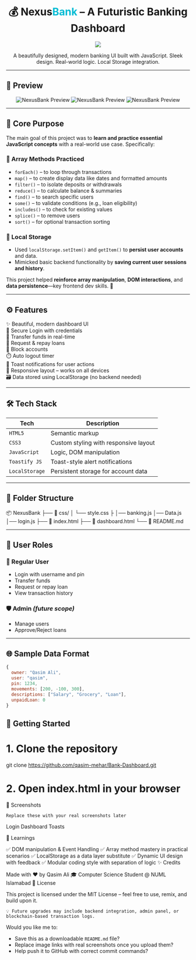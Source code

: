 <h1 align="center">💰 Nexus<span style="color:#00bcd4">Bank</span> – A Futuristic Banking Dashboard</h1>

<p align="center">
  <img src="https://img.shields.io/badge/NexusBank-Dashboard-blueviolet?style=for-the-badge&logo=github">
</p>

<p align="center">
  A beautifully designed, modern banking UI built with JavaScript.  
  Sleek design. Real-world logic. Local Storage integration.
</p>

---

## 🌠 Preview

<p align="center">
  <img src="C:\Users\mianq\OneDrive\Desktop\Banking-Dashboard\src\Screenshot 2025-05-13 230449.png" alt="NexusBank Preview">
  <img src="C:\Users\mianq\OneDrive\Desktop\Banking-Dashboard\src\Screenshot 2025-05-13 230533.png" alt="NexusBank Preview">
  <img src="C:\Users\mianq\OneDrive\Desktop\Banking-Dashboard\src\Screenshot 2025-05-13 230549.png" alt="NexusBank Preview">
</p>

---

## 🎯 Core Purpose

The main goal of this project was to **learn and practice essential JavaScript concepts** with a real-world use case. Specifically:

### 🔁 Array Methods Practiced

- `forEach()` – to loop through transactions
- `map()` – to create display data like dates and formatted amounts
- `filter()` – to isolate deposits or withdrawals
- `reduce()` – to calculate balance & summaries
- `find()` – to search specific users
- `some()` – to validate conditions (e.g., loan eligibility)
- `includes()` – to check for existing values
- `splice()` – to remove users
- `sort()` – for optional transaction sorting

### 💾 Local Storage

- Used `localStorage.setItem()` and `getItem()` to **persist user accounts** and data.
- Mimicked basic backend functionality by **saving current user sessions and history**.

This project helped **reinforce array manipulation**, **DOM interactions**, and **data persistence**—key frontend dev skills. 🚀

---

## ⚙️ Features

✨ Beautiful, modern dashboard UI  
🔐 Secure Login with credentials  
💸 Transfer funds in real-time  
🏦 Request & repay loans  
🛑 Block accounts  
⏱️ Auto logout timer  
📢 Toast notifications for user actions  
📱 Responsive layout – works on all devices  
🗃️ Data stored using LocalStorage (no backend needed)

---

## 🛠️ Tech Stack

| Tech          | Description                          |
|---------------|--------------------------------------|
| `HTML5`       | Semantic markup                      |
| `CSS3`        | Custom styling with responsive layout|
| `JavaScript`  | Logic, DOM manipulation              |
| `Toastify JS` | Toast-style alert notifications      |
| `LocalStorage`| Persistent storage for account data  |

---

## 📁 Folder Structure

📦 NexusBank
├── 📁 css/
│ └── style.css
├
│── banking.js
│── Data.js
│── login.js
├── 📄 index.html
├── 📄 dashboard.html
└── 📄 README.md


---

## 👥 User Roles

### 👤 Regular User
- Login with username and pin  
- Transfer funds  
- Request or repay loan  
- View transaction history  

### 🛡️ Admin *(future scope)*
- Manage users  
- Approve/Reject loans  

---

## 🌐 Sample Data Format

```js
{
  owner: "Qasim Ali",
  user: "qasim",
  pin: 1234,
  movements: [200, -100, 300],
  descriptions: ["Salary", "Grocery", "Loan"],
  unpaidLoan: 0
}
```
## 🚀 Getting Started

# 1. Clone the repository
git clone https://github.com/qasim-mehar/Bank-Dashboard.git

# 2. Open index.html in your browser

📸 Screenshots

    Replace these with your real screenshots later

Login	Dashboard	Toasts
	
	
🧠 Learnings

✅ DOM manipulation & Event Handling
✅ Array method mastery in practical scenarios
✅ LocalStorage as a data layer substitute
✅ Dynamic UI design with feedback
✅ Modular coding style with separation of logic
✨ Credits

Made with ❤️ by Qasim Ali
🎓 Computer Science Student @ NUML Islamabad
📄 License

This project is licensed under the MIT License – feel free to use, remix, and build upon it.

    💡 Future upgrades may include backend integration, admin panel, or blockchain-based transaction logs.


Would you like me to:

- Save this as a downloadable `README.md` file?
- Replace image links with real screenshots once you upload them?
- Help push it to GitHub with correct commit commands?